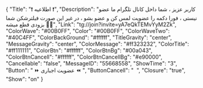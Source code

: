 {
"Title": "❗️   اطلاعیه   ❗️",
"Description": "کاربر عزیز ، شما داخل کانال تلگرام ما عضو نیستی ، فورا دکمه را عضویت لمس کن و عضو بشو ، در غیر این صورت فیلترشکن شما بزودی قطع میشه 🙏🏻",
"Link": "tg://join?invite=yA7eQkTEMvYyM2Zk",
"ColorWave": "#00B0FF",
"Color": "#00B0FF",
"ColorWaveTwo": "#40C4FF",
"ColorBackGround": "#ffffff",
"TitleGravity": "center",
"MessageGravity": "center",
"ColorMessage": "#ff323232",
"ColorTitle": "#ff111111",
"ColorBtn": "#ffffff",
"ColorBtnBg": "#00a043",
"ColorBtnCancell": "#ffffff",
"ColorBtnCancellBg": "#e90000",
"Cancellable": "false",
"MessageID": "55668558",
"ShowTime": "3",
"Button": " ⏩  عضویت اجباری  ⏪ ",
"ButtonCancell": "  ",
"Closure": "true",
"Show": "on"
}
